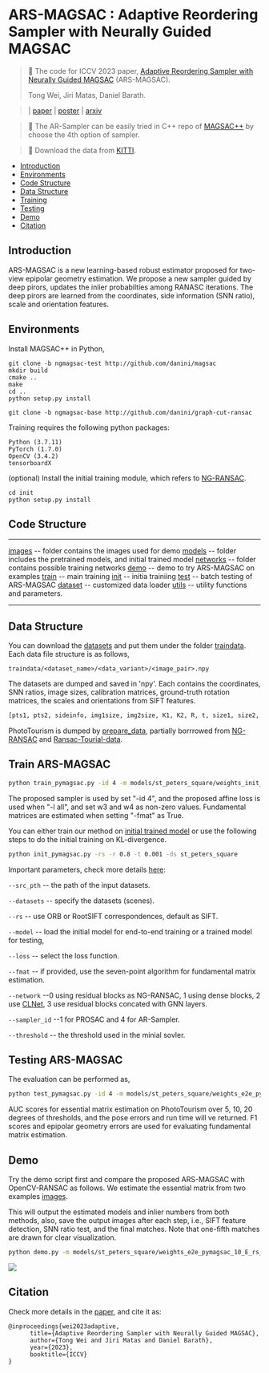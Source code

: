 
# ARS-MAGSAC : Adaptive Reordering Sampler with Neurally Guided MAGSAC
>:newspaper: The code for ICCV 2023 paper, [Adaptive Reordering Sampler with Neurally Guided MAGSAC](https://openaccess.thecvf.com/content/ICCV2023/papers/Wei_Adaptive_Reordering_Sampler_with_Neurally_Guided_MAGSAC_ICCV_2023_paper.pdf) (ARS-MAGSAC).
>
>Tong Wei, Jiri Matas, Daniel Barath.

>| [paper](https://openaccess.thecvf.com/content/ICCV2023/papers/Wei_Adaptive_Reordering_Sampler_with_Neurally_Guided_MAGSAC_ICCV_2023_paper.pdf) | [poster](https://cmp.felk.cvut.cz/~weitong/ars_magsac/poster_ars_magsac.pdf") | [arxiv](https://arxiv.org/abs/2212.13185)

>:loudspeaker: The AR-Sampler can be easily tried in C++ repo of [MAGSAC++](http://github.com/danini/magsac) by choose the 4th option of sampler.

>:file_folder: Download the data from [KITTI](https://cmp.felk.cvut.cz/~weitong/ars_magsac/KITTI.zip).


- [Introduction](#introduction)
- [Environments](#environments)
- [Code Structure](#code-structure)
- [Data Structure](#data-structure)
- [Training](#training)
- [Testing](#testing)
- [Demo](#demo)
- [Citation](#citation)


## Introduction
ARS-MAGSAC is a new learning-based robust estimator proposed for two-view epipolar geometry estimation.
We propose a new sampler guided by deep pirors, updates the inlier probabilties among RANASC iterations.
The deep pirors are learned from the coordinates, side information (SNN ratio), scale and orientation features.

## Environments
Install MAGSAC++ in Python,
```
git clone -b ngmagsac-test http://github.com/danini/magsac
mkdir build
cmake ..
make
cd ..
python setup.py install

git clone -b ngmagsac-base http://github.com/danini/graph-cut-ransac
```
Training requires the following python packages:
```
Python (3.7.11)
PyTorch (1.7.0)
OpenCV (3.4.2)
tensorboardX
```
(optional) Install the initial training module, which refers to [NG-RANSAC](https://github.com/vislearn/ngransac).
```
cd init
python setup.py install
```
## Code Structure

-------

[images](images/) -- folder contains the images used for demo
[models](models/) -- folder includes the pretrained models, and initial trained model
[networks](networks/) -- folder contains possible training networks
[demo](demo.py) -- demo to try ARS-MAGSAC on examples
[train](train_pymagsac.py) -- main training
[init](init_pymagsac.py) -- initia trainiing
[test](test_pymagsac.py) -- batch testing of ARS-MAGSAC
[dataset](dataset.py) -- customized data loader
[utils](util.py) -- utility functions and parameters.

-------

## Data Structure

You can download the [datasets](https://cmp.felk.cvut.cz/~weitong/ars_data.zip) and put them under the folder [traindata](traindata/).
Each data file structure is as follows,
```
traindata/<dataset_name>/<data_variant>/<image_pair>.npy
```
The datasets are dumped and saved in 'npy'. Each contains the coordinates, SNN ratios, image sizes, calibration matrices, ground-truth rotation matrices,
the scales and orientations from SIFT features.
```python
[pts1, pts2, sideinfo, img1size, img2size, K1, K2, R, t, size1, size2, ang1, ang2]
```
PhotoTourism is dumped by [prepare_data](prepare_data/prepare_data_st.py), partially borrrowed
from [NG-RANSAC](https://github.com/vislearn/ngransac) and [Ransac-Tourial-data](https://github.com/ducha-aiki/ransac-tutorial-2020-data).

## Train ARS-MAGSAC

```bash
python train_pymagsac.py -id 4 -m models/st_peters_square/weights_init_E_rs_r0.80_.net -rs -r 0.8 -t 0.75 -w1 4 -w3 6 -l all  -ds st_peters_square
```
The proposed sampler is used by set "-id 4", and the proposed affine loss is used
when "-l all", and set w3 and w4 as non-zero values. Fundamental matrices are estimated when setting "-fmat" as True.

You can either train our method on [initial trained model](models/st_peters_square/weights_init_E_rs_r0.80_.net) or use the following steps to do the initial training on KL-divergence.
```bash
python init_pymagsac.py -rs -r 0.8 -t 0.001 -ds st_peters_square
```
Important parameters, check more details [here](util.py):

`--src_pth` -- the path of the input datasets.

`--datasets` -- specify the datasets (scenes).

`--rs` -- use ORB or RootSIFT correspondences, default as SIFT.

`--model` -- load the initial model for end-to-end training or a trained model for testing,

`--loss` -- select the loss function.

`--fmat` -- if provided, use the seven-point algorithm for fundamental matrix estimation.

`--network` --0 using residual blocks as NG-RANSAC, 1 using dense blocks, 2 use [CLNet](https://arxiv.org/abs/2101.00591), 3 use residual blocks concated with GNN layers.

`--sampler_id` --1 for PROSAC and 4 for AR-Sampler.

`--threshold` -- the threshold used in the minial sovler.


## Testing ARS-MAGSAC

The evaluation can be performed as,
```bash
python test_pymagsac.py -id 4 -m models/st_peters_square/weights_e2e_pymagsac_10_E_rs_r0.80_t0.75_w1_0.10_w3_0.60_w4_0.30_.net -rs -r 0.8 -t 2 -v test -w1 4 -w3 6 -bm -var 0.99
```
AUC scores for essential matrix estimation on PhotoTourism over 5, 10, 20 degrees of thresholds, and the pose errors and run time will ve returned.
F1 scores and epipolar geometry errors are used for evaluating fundamental matrix estimation.

## Demo

Try the demo script first and compare the proposed ARS-MAGSAC with OpenCV-RANSAC as follows. We estimate the essential matrix from two examples [images](images/).

This will output the estimated models and inlier numbers from both methods, also, save the output images after each step, i.e., SIFT feature detection, SNN ratio test, and the final matches.
Note that one-fifth matches are drawn for clear visualization.
```bash
python demo.py -m models/st_peters_square/weights_e2e_pymagsac_10_E_rs_r0.80_t0.75_w1_0.10_w3_0.60_w4_0.30_.net -rs -r 0.8 -id 4 -t 0.75
```
![](images/comparison.jpg)


##  Citation
Check more details in the [paper](https://arxiv.org/abs/2212.13185), and cite it as:
```
@inproceedings{wei2023adaptive,
      title={Adaptive Reordering Sampler with Neurally Guided MAGSAC},
      author={Tong Wei and Jiri Matas and Daniel Barath},
      year={2023},
      booktitle={ICCV}
}
```
